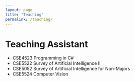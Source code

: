 ```yaml
---
layout: page
title: "Teaching"
permalink: /teaching/
---
```

# Teaching Assistant
- CSE4523 Programming in C#
- CSE5522 Survey of Artificial Intelligence II
- CSE5052 Survey of Artificial Intelligence for Non-Majors
- CSE5524 Computer Vision